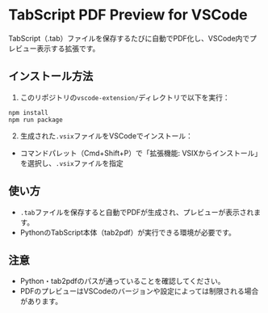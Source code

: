 # TabScript PDF Preview for VSCode

TabScript（.tab）ファイルを保存するたびに自動でPDF化し、VSCode内でプレビュー表示する拡張です。

## インストール方法

1. このリポジトリの`vscode-extension/`ディレクトリで以下を実行：

```
npm install
npm run package
```

2. 生成された`.vsix`ファイルをVSCodeでインストール：

- コマンドパレット（Cmd+Shift+P）で「拡張機能: VSIXからインストール」を選択し、`.vsix`ファイルを指定

## 使い方

- `.tab`ファイルを保存すると自動でPDFが生成され、プレビューが表示されます。
- PythonのTabScript本体（tab2pdf）が実行できる環境が必要です。

## 注意
- Python・tab2pdfのパスが通っていることを確認してください。
- PDFのプレビューはVSCodeのバージョンや設定によっては制限される場合があります。 